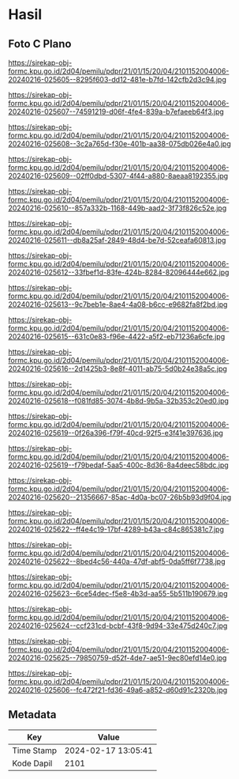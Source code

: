 # Hasil

## Foto C Plano

https://sirekap-obj-formc.kpu.go.id/2d04/pemilu/pdpr/21/01/15/20/04/2101152004006-20240216-025605--8295f603-dd12-481e-b7fd-142cfb2d3c94.jpg

https://sirekap-obj-formc.kpu.go.id/2d04/pemilu/pdpr/21/01/15/20/04/2101152004006-20240216-025607--74591219-d06f-4fe4-839a-b7efaeeb64f3.jpg

https://sirekap-obj-formc.kpu.go.id/2d04/pemilu/pdpr/21/01/15/20/04/2101152004006-20240216-025608--3c2a765d-f30e-401b-aa38-075db026e4a0.jpg

https://sirekap-obj-formc.kpu.go.id/2d04/pemilu/pdpr/21/01/15/20/04/2101152004006-20240216-025609--02ff0dbd-5307-4f44-a880-8aeaa8192355.jpg

https://sirekap-obj-formc.kpu.go.id/2d04/pemilu/pdpr/21/01/15/20/04/2101152004006-20240216-025610--857a332b-1168-449b-aad2-3f73f826c52e.jpg

https://sirekap-obj-formc.kpu.go.id/2d04/pemilu/pdpr/21/01/15/20/04/2101152004006-20240216-025611--db8a25af-2849-48d4-be7d-52ceafa60813.jpg

https://sirekap-obj-formc.kpu.go.id/2d04/pemilu/pdpr/21/01/15/20/04/2101152004006-20240216-025612--33fbef1d-83fe-424b-8284-82096444e662.jpg

https://sirekap-obj-formc.kpu.go.id/2d04/pemilu/pdpr/21/01/15/20/04/2101152004006-20240216-025613--9c7beb1e-8ae4-4a08-b6cc-e9682fa8f2bd.jpg

https://sirekap-obj-formc.kpu.go.id/2d04/pemilu/pdpr/21/01/15/20/04/2101152004006-20240216-025615--631c0e83-f96e-4422-a5f2-eb71236a6cfe.jpg

https://sirekap-obj-formc.kpu.go.id/2d04/pemilu/pdpr/21/01/15/20/04/2101152004006-20240216-025616--2d1425b3-8e8f-4011-ab75-5d0b24e38a5c.jpg

https://sirekap-obj-formc.kpu.go.id/2d04/pemilu/pdpr/21/01/15/20/04/2101152004006-20240216-025618--f081fd85-3074-4b8d-9b5a-32b353c20ed0.jpg

https://sirekap-obj-formc.kpu.go.id/2d04/pemilu/pdpr/21/01/15/20/04/2101152004006-20240216-025619--0f26a396-f79f-40cd-92f5-e3f41e397636.jpg

https://sirekap-obj-formc.kpu.go.id/2d04/pemilu/pdpr/21/01/15/20/04/2101152004006-20240216-025619--f79bedaf-5aa5-400c-8d36-8a4deec58bdc.jpg

https://sirekap-obj-formc.kpu.go.id/2d04/pemilu/pdpr/21/01/15/20/04/2101152004006-20240216-025620--21356667-85ac-4d0a-bc07-26b5b93d9f04.jpg

https://sirekap-obj-formc.kpu.go.id/2d04/pemilu/pdpr/21/01/15/20/04/2101152004006-20240216-025622--ff4e4c19-17bf-4289-b43a-c84c865381c7.jpg

https://sirekap-obj-formc.kpu.go.id/2d04/pemilu/pdpr/21/01/15/20/04/2101152004006-20240216-025622--8bed4c56-440a-47df-abf5-0da5ff6f7738.jpg

https://sirekap-obj-formc.kpu.go.id/2d04/pemilu/pdpr/21/01/15/20/04/2101152004006-20240216-025623--6ce54dec-f5e8-4b3d-aa55-5b511b190679.jpg

https://sirekap-obj-formc.kpu.go.id/2d04/pemilu/pdpr/21/01/15/20/04/2101152004006-20240216-025624--ccf231cd-bcbf-43f8-9d94-33e475d240c7.jpg

https://sirekap-obj-formc.kpu.go.id/2d04/pemilu/pdpr/21/01/15/20/04/2101152004006-20240216-025625--79850759-d52f-4de7-ae51-9ec80efd14e0.jpg

https://sirekap-obj-formc.kpu.go.id/2d04/pemilu/pdpr/21/01/15/20/04/2101152004006-20240216-025606--fc472f21-fd36-49a6-a852-d60d91c2320b.jpg


## Metadata

| Key        | Value               |
| ---------- | ------------------- |
| Time Stamp | 2024-02-17 13:05:41 |
| Kode Dapil | 2101                |



